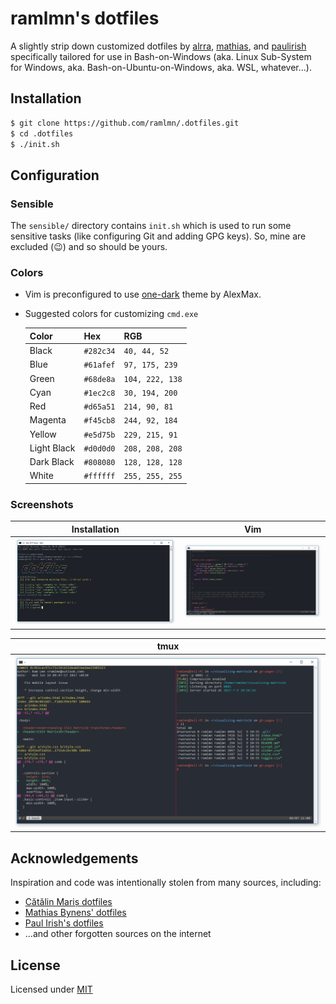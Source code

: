 # ramlmn's dotfiles
A slightly strip down customized dotfiles by [alrra](https://github.com/alrra),
[mathias](https://github.com/mathiasbynens), and [paulirish](https://github.com/paulirish)
specifically tailored for use in Bash-on-Windows (aka. Linux Sub-System for Windows, aka.
Bash-on-Ubuntu-on-Windows, aka. WSL, whatever...).

## Installation
``` bash
$ git clone https://github.com/ramlmn/.dotfiles.git
$ cd .dotfiles
$ ./init.sh
```

## Configuration

### Sensible
The `sensible/` directory contains `init.sh` which is used to run some sensitive tasks (like
configuring Git and adding GPG keys). So, mine are excluded (😉) and so should be yours.

### Colors
* Vim is preconfigured to use [one-dark](https://github.com/AlexMax/.vim/blob/master/colors/one.vim)
  theme by AlexMax.
* Suggested colors for customizing `cmd.exe`

  Color        | Hex           | RGB
  -------------|---------------|----------------
  Black        | `#282c34`     | `40, 44, 52`
  Blue         | `#61afef`     | `97, 175, 239`
  Green        | `#68de8a`     | `104, 222, 138`
  Cyan         | `#1ec2c8`     | `30, 194, 200`
  Red          | `#d65a51`     | `214, 90, 81`
  Magenta      | `#f45cb8`     | `244, 92, 184`
  Yellow       | `#e5d75b`     | `229, 215, 91`
  Light Black  | `#d0d0d0`     | `208, 208, 208`
  Dark Black   | `#808080`     | `128, 128, 128`
  White        | `#ffffff`     | `255, 255, 255`

### Screenshots
| Installation                                                                | Vim                                                      |
| --------------------------------------------------------------------------- | -------------------------------------------------------- |
| ![Screenshot of installation](media/init.png "Screenshot of installation")  | ![Screenshot of vim](media/vim.png "Screenshot of vim")  |

| tmux                                                       |
| ---------------------------------------------------------- |
| ![Screenshot of tmux](media/tmux.png "Screenshot of tmux") |

## Acknowledgements
Inspiration and code was intentionally stolen from many sources, including:

* [Cătălin Mariș dotfiles](https://github.com/alrra/dotfiles)
* [Mathias Bynens' dotfiles](https://github.com/mathiasbynens/dotfiles)
* [Paul Irish's dotfiles](https://github.com/paulirish/dotfiles)
* ...and other forgotten sources on the internet

## License
Licensed under [MIT](LICENSE)
